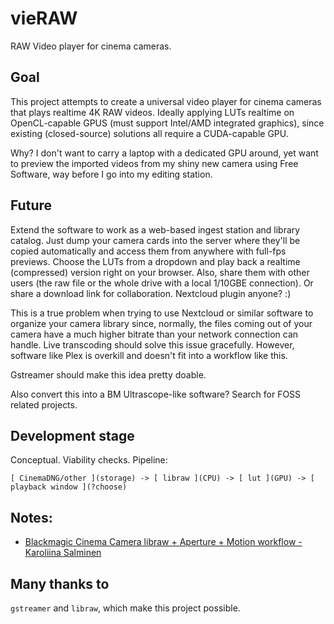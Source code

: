 # vieRAW
RAW Video player for cinema cameras.

## Goal
This project attempts to create a universal video player for cinema cameras that plays realtime 4K RAW videos. Ideally applying LUTs realtime on OpenCL-capable GPUS (must support Intel/AMD integrated graphics), since existing (closed-source) solutions all require a CUDA-capable GPU.

Why? I don't want to carry a laptop with a dedicated GPU around, yet want to preview the imported videos from my shiny new camera using Free Software, way before I go into my editing station.

## Future
Extend the software to work as a web-based ingest station and library catalog. Just dump your camera cards into the server where they'll be copied automatically and access them from anywhere with full-fps previews. Choose the LUTs from a dropdown and play back a realtime (compressed) version right on your browser. Also, share them with other users (the raw file or the whole drive with a local 1/10GBE connection). Or share a download link for collaboration. Nextcloud plugin anyone? :)

This is a true problem when trying to use Nextcloud or similar software to organize your camera library since, normally, the files coming out of your camera have a much higher bitrate than your network connection can handle. Live transcoding should solve this issue gracefully. However, software like Plex is overkill and doesn't fit into a workflow like this.

Gstreamer should make this idea pretty doable.

Also convert this into a BM Ultrascope-like software? Search for FOSS related projects.

## Development stage
Conceptual. Viability checks. 
Pipeline:
```text
[ CinemaDNG/other ](storage) -> [ libraw ](CPU) -> [ lut ](GPU) -> [ playback window ](?choose)
```

## Notes:
+ [ Blackmagic Cinema Camera libraw + Aperture + Motion workflow - Karoliina Salminen](http://karoliinasalminenphotography.blogspot.com/2013/12/blackmagic-cinema-camera-libraw.html)

## Many thanks to
`gstreamer` and `libraw`, which make this project possible.